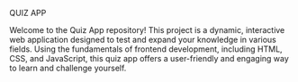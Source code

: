 QUIZ APP

Welcome to the Quiz App repository! 
This project is a dynamic, interactive web application designed to test and expand your knowledge in various fields. 
Using the fundamentals of frontend development, including HTML, CSS, and JavaScript, this quiz app offers a user-friendly 
and engaging way to learn and challenge yourself.
